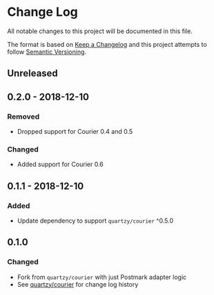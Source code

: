 # Change Log

All notable changes to this project will be documented in this file.

The format is based on [Keep a Changelog](http://keepachangelog.com/en/1.0.0/)
and this project attempts to follow [Semantic Versioning](http://semver.org/spec/v2.0.0.html).

## Unreleased

## 0.2.0 - 2018-12-10

### Removed

* Dropped support for Courier 0.4 and 0.5

### Changed

* Added support for Courier 0.6

## 0.1.1 - 2018-12-10

### Added

* Update dependency to support `quartzy/courier` ^0.5.0

## 0.1.0

### Changed

* Fork from `quartzy/courier` with just Postmark adapter logic
* See [quartzy/courier](https://github.com/quartzy/courier/blob/0.4.0/CHANGELOG.md) for change log history
